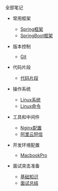 全部笔记

* 常用框架

  * [Spring框架](Java/Note-Aop.md)
  * [SpringBoot框架](Java/Note-SpringBoot.md)

* 版本控制

  * [Git](Java/Note-git.md)


* 代码片段

  * [代码片段](Java/Note-CodeSegment.md)


* 操作系统

  * [Linux系统](Java/Note-Linux.md)
  * [Linux命令](Java/Note-LinuxOrder.md)

  
* 工具和中间件

  * [Nginx配置](Java/Note-Nginx.md)
  * [阿里云短信](Java/Note-Sms.md)


* 开发环境配置

  * [MacbookPro](Java/Note-MacbookPro.md)


* 面试突击准备

  * [基础知识](Java/Note-JavaBasis.md)
  * [面试总结](Java/Note-Interview.md)
